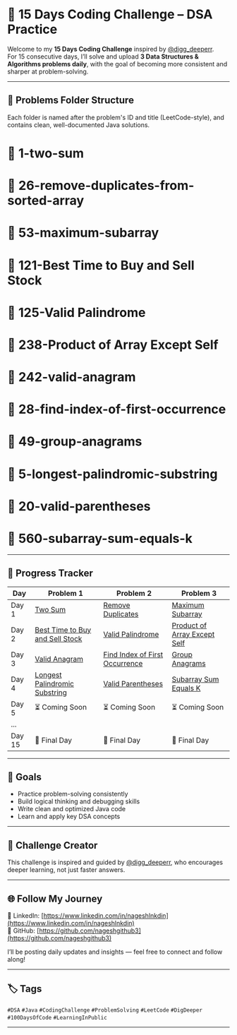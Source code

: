 # 🚀 15 Days Coding Challenge – DSA Practice

Welcome to my **15 Days Coding Challenge** inspired by [@digg_deeperr](https://www.instagram.com/digg_deeperr/).  
For 15 consecutive days, I’ll solve and upload **3 Data Structures & Algorithms problems daily**, with the goal of becoming more consistent and sharper at problem-solving.

---

## 📌 Problems Folder Structure

Each folder is named after the problem's ID and title (LeetCode-style), and contains clean, well-documented Java solutions.

# 📁 1-two-sum
# 📁 26-remove-duplicates-from-sorted-array
# 📁 53-maximum-subarray
# 📁 121-Best Time to Buy and Sell Stock
# 📁 125-Valid Palindrome
# 📁 238-Product of Array Except Self
# 📂 242-valid-anagram
# 📂 28-find-index-of-first-occurrence
# 📂 49-group-anagrams
# 📂 5-longest-palindromic-substring
# 📂 20-valid-parentheses
# 📂 560-subarray-sum-equals-k


---

## 📅 Progress Tracker

| Day   | Problem 1 | Problem 2 | Problem 3 |
|-------|-----------|-----------|-----------|
| Day 1 | [Two Sum](./1-two-sum) | [Remove Duplicates](./26-remove-duplicates-from-sorted-array) | [Maximum Subarray](./53-maximum-subarray) |
| Day 2 | [Best Time to Buy and Sell Stock](./121-best-time-to-buy-and-sell-stock) | [Valid Palindrome](./125-valid-palindrome) | [Product of Array Except Self](./238-product-of-array-except-self) |
| Day 3 | [Valid Anagram](./242-valid-anagram) | [Find Index of First Occurrence](./28-find-index-of-first-occurrence) | [Group Anagrams](./49-group-anagrams) |
| Day 4 | [Longest Palindromic Substring](./5-longest-palindromic-substring) | [Valid Parentheses](./20-valid-parentheses) | [Subarray Sum Equals K](./560-subarray-sum-equals-k) |
| Day 5 | ⏳ Coming Soon | ⏳ Coming Soon | ⏳ Coming Soon |
| ...   |             |             |             |
| Day 15 | 🚀 Final Day | 🚀 Final Day | 🚀 Final Day |

---

## 🧠 Goals

- Practice problem-solving consistently
- Build logical thinking and debugging skills
- Write clean and optimized Java code
- Learn and apply key DSA concepts

---

## 🔗 Challenge Creator

This challenge is inspired and guided by [@digg_deeperr](https://www.linkedin.com/in/digg_deeperr/), who encourages deeper learning, not just faster answers.

---

## 🌐 Follow My Journey

📌 LinkedIn: [https://www.linkedin.com/in/nageshlnkdin](https://www.linkedin.com/in/nageshlnkdin)  
📌 GitHub: [https://github.com/nageshgithub3](https://github.com/nageshgithub3)

I’ll be posting daily updates and insights — feel free to connect and follow along!

---

## 🏷️ Tags

`#DSA` `#Java` `#CodingChallenge` `#ProblemSolving` `#LeetCode` `#DigDeeper` `#100DaysOfCode` `#LearningInPublic`

---
